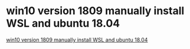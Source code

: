 # win10 version 1809 manually install WSL and ubuntu 18.04
[win10 version 1809 manually install WSL and ubuntu 18.04](https://aiwithcloud.com/2022/09/16/win10_version_1809_manually_install_wsl_and_ubuntu_18-04/)